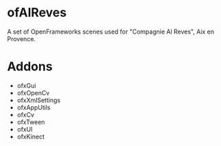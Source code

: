 # ofAlReves
A set of OpenFrameworks scenes used for "Compagnie Al Reves", Aix en Provence.

# Addons
 - ofxGui
 - ofxOpenCv
 - ofxXmlSettings
 - ofxAppUtils
 - ofxCv
 - ofxTween
 - ofxUI
 - ofxKinect
